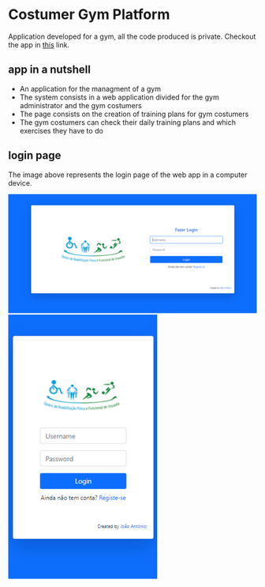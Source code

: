 # Costumer Gym Platform

Application developed for a gym, all the code produced is private. Checkout the app in [this](https://crffv-gym.com/) link.

## app in a nutshell
* An application for the managment of a gym
* The system consists in a web application divided for the gym administrator and the gym costumers
* The page consists on the creation of training plans for gym costumers
* The gym costumers can check their daily training plans and which exercises they have to do

## login page
The image above represents the login page of the web app in a computer device.

<img src="/screenshots/login-page.png">

<div class="center text-center">
  <img src="/screenshots/login-page-mb.png">
</div>

